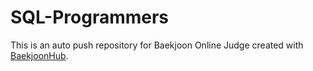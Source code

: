 # SQL-Programmers
This is an auto push repository for Baekjoon Online Judge created with [BaekjoonHub](https://github.com/BaekjoonHub/BaekjoonHub).
